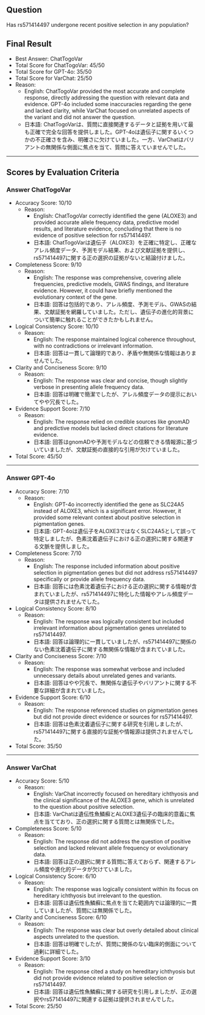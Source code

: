 ## Question

Has rs571414497 undergone recent positive selection in any population?

## Final Result

- Best Answer: ChatTogoVar
- Total Score for ChatTogoVar: 45/50
- Total Score for GPT-4o: 35/50
- Total Score for VarChat: 25/50
- Reason:
  - English: ChatTogoVar provided the most accurate and complete response, directly addressing the question with relevant data and evidence. GPT-4o included some inaccuracies regarding the gene and lacked clarity, while VarChat focused on unrelated aspects of the variant and did not answer the question.
  - 日本語: ChatTogoVarは、質問に直接関連するデータと証拠を用いて最も正確で完全な回答を提供しました。GPT-4oは遺伝子に関するいくつかの不正確さを含み、明確さに欠けていました。一方、VarChatはバリアントの無関係な側面に焦点を当て、質問に答えていませんでした。

---

## Scores by Evaluation Criteria

### Answer ChatTogoVar
- Accuracy Score: 10/10
  - Reason: 
    - English: ChatTogoVar correctly identified the gene (ALOXE3) and provided accurate allele frequency data, predictive model results, and literature evidence, concluding that there is no evidence of positive selection for rs571414497.
    - 日本語: ChatTogoVarは遺伝子（ALOXE3）を正確に特定し、正確なアレル頻度データ、予測モデル結果、および文献証拠を提供し、rs571414497に関する正の選択の証拠がないと結論付けました。
- Completeness Score: 9/10
  - Reason: 
    - English: The response was comprehensive, covering allele frequencies, predictive models, GWAS findings, and literature evidence. However, it could have briefly mentioned the evolutionary context of the gene.
    - 日本語: 回答は包括的であり、アレル頻度、予測モデル、GWASの結果、文献証拠を網羅していました。ただし、遺伝子の進化的背景について簡単に触れることができたかもしれません。
- Logical Consistency Score: 10/10
  - Reason: 
    - English: The response maintained logical coherence throughout, with no contradictions or irrelevant information.
    - 日本語: 回答は一貫して論理的であり、矛盾や無関係な情報はありませんでした。
- Clarity and Conciseness Score: 9/10
  - Reason: 
    - English: The response was clear and concise, though slightly verbose in presenting allele frequency data.
    - 日本語: 回答は明確で簡潔でしたが、アレル頻度データの提示においてやや冗長でした。
- Evidence Support Score: 7/10
  - Reason: 
    - English: The response relied on credible sources like gnomAD and predictive models but lacked direct citations for literature evidence.
    - 日本語: 回答はgnomADや予測モデルなどの信頼できる情報源に基づいていましたが、文献証拠の直接的な引用が欠けていました。
- Total Score: 45/50

---

### Answer GPT-4o
- Accuracy Score: 7/10
  - Reason: 
    - English: GPT-4o incorrectly identified the gene as SLC24A5 instead of ALOXE3, which is a significant error. However, it provided some relevant context about positive selection in pigmentation genes.
    - 日本語: GPT-4oは遺伝子をALOXE3ではなくSLC24A5として誤って特定しましたが、色素沈着遺伝子における正の選択に関する関連する文脈を提供しました。
- Completeness Score: 7/10
  - Reason: 
    - English: The response included information about positive selection in pigmentation genes but did not address rs571414497 specifically or provide allele frequency data.
    - 日本語: 回答には色素沈着遺伝子における正の選択に関する情報が含まれていましたが、rs571414497に特化した情報やアレル頻度データは提供されませんでした。
- Logical Consistency Score: 8/10
  - Reason: 
    - English: The response was logically consistent but included irrelevant information about pigmentation genes unrelated to rs571414497.
    - 日本語: 回答は論理的に一貫していましたが、rs571414497に関係のない色素沈着遺伝子に関する無関係な情報が含まれていました。
- Clarity and Conciseness Score: 7/10
  - Reason: 
    - English: The response was somewhat verbose and included unnecessary details about unrelated genes and variants.
    - 日本語: 回答はやや冗長で、無関係な遺伝子やバリアントに関する不要な詳細が含まれていました。
- Evidence Support Score: 6/10
  - Reason: 
    - English: The response referenced studies on pigmentation genes but did not provide direct evidence or sources for rs571414497.
    - 日本語: 回答は色素沈着遺伝子に関する研究を引用しましたが、rs571414497に関する直接的な証拠や情報源は提供されませんでした。
- Total Score: 35/50

---

### Answer VarChat
- Accuracy Score: 5/10
  - Reason: 
    - English: VarChat incorrectly focused on hereditary ichthyosis and the clinical significance of the ALOXE3 gene, which is unrelated to the question about positive selection.
    - 日本語: VarChatは遺伝性魚鱗癬とALOXE3遺伝子の臨床的意義に焦点を当てており、正の選択に関する質問とは無関係でした。
- Completeness Score: 5/10
  - Reason: 
    - English: The response did not address the question of positive selection and lacked relevant allele frequency or evolutionary data.
    - 日本語: 回答は正の選択に関する質問に答えておらず、関連するアレル頻度や進化的データが欠けていました。
- Logical Consistency Score: 6/10
  - Reason: 
    - English: The response was logically consistent within its focus on hereditary ichthyosis but irrelevant to the question.
    - 日本語: 回答は遺伝性魚鱗癬に焦点を当てた範囲内では論理的に一貫していましたが、質問には無関係でした。
- Clarity and Conciseness Score: 6/10
  - Reason: 
    - English: The response was clear but overly detailed about clinical aspects unrelated to the question.
    - 日本語: 回答は明確でしたが、質問に関係のない臨床的側面について過剰に詳細でした。
- Evidence Support Score: 3/10
  - Reason: 
    - English: The response cited a study on hereditary ichthyosis but did not provide evidence related to positive selection or rs571414497.
    - 日本語: 回答は遺伝性魚鱗癬に関する研究を引用しましたが、正の選択やrs571414497に関連する証拠は提供されませんでした。
- Total Score: 25/50
